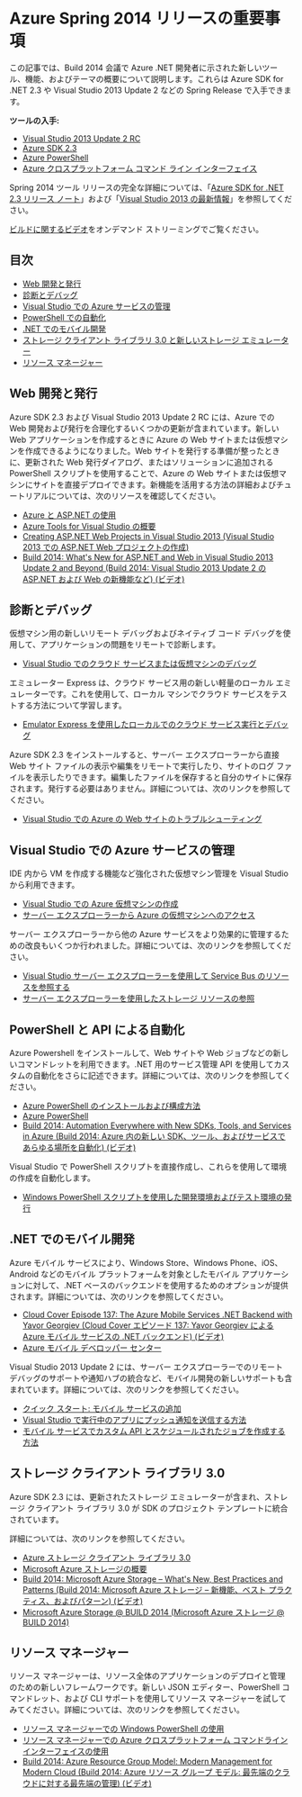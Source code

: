 <properties pageTitle="Azure Spring 2014 release highlights - .NET Dev Center" metaKeywords="azure .net sdk 2.3" description="Learn about the new tools and features available for Azure .NET developers." documentationCenter=".NET" title="Azure Spring 2014 release highlights" authors="mollybos" solutions="" manager="carolz" editor="mollybos" />

<tags ms.service="multiple" ms.workload="multiple" ms.tgt_pltfrm="na" ms.devlang="dotnet" ms.topic="article" ms.date="01/01/1900" ms.author="mollybos"></tags>

# Azure Spring 2014 リリースの重要事項

この記事では、Build 2014 会議で Azure .NET 開発者に示された新しいツール、機能、およびテーマの概要について説明します。これらは Azure SDK for .NET 2.3 や Visual Studio 2013 Update 2 などの Spring Release で入手できます。

**ツールの入手:**

-   [Visual Studio 2013 Update 2 RC][Visual Studio 2013 Update 2 RC]
-   [Azure SDK 2.3][Azure SDK 2.3]
-   [Azure PowerShell][Azure PowerShell]
-   [Azure クロスプラットフォーム コマンド ライン インターフェイス][Azure クロスプラットフォーム コマンド ライン インターフェイス]

Spring 2014 ツール リリースの完全な詳細については、「[Azure SDK for .NET 2.3 リリース ノート][Azure SDK for .NET 2.3 リリース ノート]」および「[Visual Studio 2013 の最新情報][Visual Studio 2013 の最新情報]」を参照してください。

[ビルドに関するビデオ][ビルドに関するビデオ]をオンデマンド ストリーミングでご覧ください。

## 目次

-   [Web 開発と発行][Web 開発と発行]
-   [診断とデバッグ][診断とデバッグ]
-   [Visual Studio での Azure サービスの管理][Visual Studio での Azure サービスの管理]
-   [PowerShell での自動化][PowerShell での自動化]
-   [.NET でのモバイル開発][.NET でのモバイル開発]
-   [ストレージ クライアント ライブラリ 3.0 と新しいストレージ エミュレーター][ストレージ クライアント ライブラリ 3.0 と新しいストレージ エミュレーター]
-   [リソース マネージャー][リソース マネージャー]

## <span id="webdeploy"></span></a>Web 開発と発行

Azure SDK 2.3 および Visual Studio 2013 Update 2 RC には、Azure での Web 開発および発行を合理化するいくつかの更新が含まれています。新しい Web アプリケーションを作成するときに Azure の Web サイトまたは仮想マシンを作成できるようになりました。Web サイトを発行する準備が整ったときに、更新された Web 発行ダイアログ、またはソリューションに追加される PowerShell スクリプトを使用することで、Azure の Web サイトまたは仮想マシンにサイトを直接デプロイできます。新機能を活用する方法の詳細およびチュートリアルについては、次のリソースを確認してください。

-   [Azure と ASP.NET の使用][Azure と ASP.NET の使用]
-   [Azure Tools for Visual Studio の概要][Azure Tools for Visual Studio の概要]
-   [Creating ASP.NET Web Projects in Visual Studio 2013 (Visual Studio 2013 での ASP.NET Web プロジェクトの作成)][Creating ASP.NET Web Projects in Visual Studio 2013 (Visual Studio 2013 での ASP.NET Web プロジェクトの作成)]
-   [Build 2014: What's New for ASP.NET and Web in Visual Studio 2013 Update 2 and Beyond (Build 2014: Visual Studio 2013 Update 2 の ASP.NET および Web の新機能など) (ビデオ)][Build 2014: What's New for ASP.NET and Web in Visual Studio 2013 Update 2 and Beyond (Build 2014: Visual Studio 2013 Update 2 の ASP.NET および Web の新機能など) (ビデオ)]

## <span id="diagnostics"></span></a>診断とデバッグ

仮想マシン用の新しいリモート デバッグおよびネイティブ コード デバッグを使用して、アプリケーションの問題をリモートで診断します。

-   [Visual Studio でのクラウド サービスまたは仮想マシンのデバッグ][Visual Studio でのクラウド サービスまたは仮想マシンのデバッグ]

エミュレーター Express は、クラウド サービス用の新しい軽量のローカル エミュレーターです。これを使用して、ローカル マシンでクラウド サービスをテストする方法について学習します。

-   [Emulator Express を使用したローカルでのクラウド サービス実行とデバッグ][Emulator Express を使用したローカルでのクラウド サービス実行とデバッグ]

Azure SDK 2.3 をインストールすると、サーバー エクスプローラーから直接 Web サイト ファイルの表示や編集をリモートで実行したり、サイトのログ ファイルを表示したりできます。編集したファイルを保存すると自分のサイトに保存されます。発行する必要はありません。詳細については、次のリンクを参照してください。

-   [Visual Studio での Azure の Web サイトのトラブルシューティング][Visual Studio での Azure の Web サイトのトラブルシューティング]

## <span id="service-management"></span></a>Visual Studio での Azure サービスの管理

IDE 内から VM を作成する機能など強化された仮想マシン管理を Visual Studio から利用できます。

-   [Visual Studio での Azure 仮想マシンの作成][Visual Studio での Azure 仮想マシンの作成]
-   [サーバー エクスプローラーから Azure の仮想マシンへのアクセス][サーバー エクスプローラーから Azure の仮想マシンへのアクセス]

サーバー エクスプローラーから他の Azure サービスをより効果的に管理するための改良もいくつか行われました。詳細については、次のリンクを参照してください。

-   [Visual Studio サーバー エクスプローラーを使用して Service Bus のリソースを参照する][Visual Studio サーバー エクスプローラーを使用して Service Bus のリソースを参照する]
-   [サーバー エクスプローラーを使用したストレージ リソースの参照][サーバー エクスプローラーを使用したストレージ リソースの参照]

## <span id="automation"></span></a>PowerShell と API による自動化

Azure Powershell をインストールして、Web サイトや Web ジョブなどの新しいコマンドレットを利用できます。.NET 用のサービス管理 API を使用してカスタムの自動化をさらに記述できます。詳細については、次のリンクを参照してください。

-   [Azure PowerShell のインストールおよび構成方法][Azure PowerShell のインストールおよび構成方法]
-   [Azure PowerShell][1]
-   [Build 2014: Automation Everywhere with New SDKs, Tools, and Services in Azure (Build 2014: Azure 内の新しい SDK、ツール、およびサービスであらゆる場所を自動化) (ビデオ)][Build 2014: Automation Everywhere with New SDKs, Tools, and Services in Azure (Build 2014: Azure 内の新しい SDK、ツール、およびサービスであらゆる場所を自動化) (ビデオ)]

Visual Studio で PowerShell スクリプトを直接作成し、これらを使用して環境の作成を自動化します。

-   [Windows PowerShell スクリプトを使用した開発環境およびテスト環境の発行][Windows PowerShell スクリプトを使用した開発環境およびテスト環境の発行]

## <span id="mobile"></span></a>.NET でのモバイル開発

Azure モバイル サービスにより、Windows Store、Windows Phone、iOS、Android などのモバイル プラットフォームを対象としたモバイル アプリケーションに対して、.NET ベースのバックエンドを使用するためのオプションが提供されます。詳細については、次のリンクを参照してください。

-   [Cloud Cover Episode 137: The Azure Mobile Services .NET Backend with Yavor Georgiev (Cloud Cover エピソード 137: Yavor Georgiev による Azure モバイル サービスの .NET バックエンド) (ビデオ)][Cloud Cover Episode 137: The Azure Mobile Services .NET Backend with Yavor Georgiev (Cloud Cover エピソード 137: Yavor Georgiev による Azure モバイル サービスの .NET バックエンド) (ビデオ)]
-   [Azure モバイル デベロッパー センター][Azure モバイル デベロッパー センター]

Visual Studio 2013 Update 2 には、サーバー エクスプローラーでのリモート デバッグのサポートや通知ハブの統合など、モバイル開発の新しいサポートも含まれています。詳細については、次のリンクを参照してください。

-   [クイック スタート: モバイル サービスの追加][クイック スタート: モバイル サービスの追加]
-   [Visual Studio で実行中のアプリにプッシュ通知を送信する方法][Visual Studio で実行中のアプリにプッシュ通知を送信する方法]
-   [モバイル サービスでカスタム API とスケジュールされたジョブを作成する方法][モバイル サービスでカスタム API とスケジュールされたジョブを作成する方法]

## <span id="storage"></span></a>ストレージ クライアント ライブラリ 3.0

Azure SDK 2.3 には、更新されたストレージ エミュレーターが含まれ、ストレージ クライアント ライブラリ 3.0 が SDK のプロジェクト テンプレートに統合されています。

詳細については、次のリンクを参照してください。

-   [Azure ストレージ クライアント ライブラリ 3.0][Azure ストレージ クライアント ライブラリ 3.0]
-   [Microsoft Azure ストレージの概要][Microsoft Azure ストレージの概要]
-   [Build 2014: Microsoft Azure Storage – What's New, Best Practices and Patterns (Build 2014: Microsoft Azure ストレージ – 新機能、ベスト プラクティス、およびパターン) (ビデオ)][Build 2014: Microsoft Azure Storage – What's New, Best Practices and Patterns (Build 2014: Microsoft Azure ストレージ – 新機能、ベスト プラクティス、およびパターン) (ビデオ)]
-   [Microsoft Azure Storage @ BUILD 2014 (Microsoft Azure ストレージ @ BUILD 2014)][Microsoft Azure Storage @ BUILD 2014 (Microsoft Azure ストレージ @ BUILD 2014)]

## <span id="arm"></span></a>リソース マネージャー

リソース マネージャーは、リソース全体のアプリケーションのデプロイと管理のための新しいフレームワークです。新しい JSON エディター、PowerShell コマンドレット、および CLI サポートを使用してリソース マネージャーを試してみてください。詳細については、次のリンクを参照してください。

-   [リソース マネージャーでの Windows PowerShell の使用][リソース マネージャーでの Windows PowerShell の使用]
-   [リソース マネージャーでの Azure クロスプラットフォーム コマンドライン インターフェイスの使用][リソース マネージャーでの Azure クロスプラットフォーム コマンドライン インターフェイスの使用]
-   [Build 2014: Azure Resource Group Model: Modern Management for Modern Cloud (Build 2014: Azure リソース グループ モデル: 最先端のクラウドに対する最先端の管理) (ビデオ)][Build 2014: Azure Resource Group Model: Modern Management for Modern Cloud (Build 2014: Azure リソース グループ モデル: 最先端のクラウドに対する最先端の管理) (ビデオ)]

  [Visual Studio 2013 Update 2 RC]: http://aka.ms/vs2013update2rc
  [Azure SDK 2.3]: http://www.windowsazure.com/en-us/downloads/
  [Azure PowerShell]: http://go.microsoft.com/?linkid=9811175
  [Azure クロスプラットフォーム コマンド ライン インターフェイス]: http://go.microsoft.com/?linkid=9828653
  [Azure SDK for .NET 2.3 リリース ノート]: http://go.microsoft.com/fwlink/p/?LinkId=393548
  [Visual Studio 2013 の最新情報]: http://go.microsoft.com/fwlink/?LinkId=272487
  [ビルドに関するビデオ]: http://go.microsoft.com/fwlink/?LinkId=394377&clcid=0x409
  [Web 開発と発行]: #webdeploy
  [診断とデバッグ]: #diagnostics
  [Visual Studio での Azure サービスの管理]: #service-management
  [PowerShell での自動化]: #automation
  [.NET でのモバイル開発]: #mobile
  [ストレージ クライアント ライブラリ 3.0 と新しいストレージ エミュレーター]: #storage
  [リソース マネージャー]: #arm
  [Azure と ASP.NET の使用]: http://azure.microsoft.com/ja-jp/documentation/articles/web-sites-dotnet-get-started/
  [Azure Tools for Visual Studio の概要]: http://msdn.microsoft.com/en-us/library/azure/ff687127.aspx
  [Creating ASP.NET Web Projects in Visual Studio 2013 (Visual Studio 2013 での ASP.NET Web プロジェクトの作成)]: http://asp.net/visual-studio/overview/2013/creating-web-projects-in-visual-studio
  [Build 2014: What's New for ASP.NET and Web in Visual Studio 2013 Update 2 and Beyond (Build 2014: Visual Studio 2013 Update 2 の ASP.NET および Web の新機能など) (ビデオ)]: http://channel9.msdn.com/Events/Build/2014/3-602
  [Visual Studio でのクラウド サービスまたは仮想マシンのデバッグ]: http://msdn.microsoft.com/en-us/library/azure/ff683670.aspx
  [Emulator Express を使用したローカルでのクラウド サービス実行とデバッグ]: http://msdn.microsoft.com/en-us/library/windowsazure/dn339018.aspx
  [Visual Studio での Azure の Web サイトのトラブルシューティング]: http://www.windowsazure.com/ja-jp/documentation/articles/web-sites-dotnet-troubleshoot-visual-studio
  [Visual Studio での Azure 仮想マシンの作成]: http://msdn.microsoft.com/en-us/library/windowsazure/dn569263.aspx
  [サーバー エクスプローラーから Azure の仮想マシンへのアクセス]: http://msdn.microsoft.com/en-us/library/windowsazure/jj131259.aspx
  [Visual Studio サーバー エクスプローラーを使用して Service Bus のリソースを参照する]: http://msdn.microsoft.com/en-us/library/windowsazure/jj149828.aspx
  [サーバー エクスプローラーを使用したストレージ リソースの参照]: http://msdn.microsoft.com/en-us/library/windowsazure/ff683677.aspx
  [Azure PowerShell のインストールおよび構成方法]: http://www.windowsazure.com/ja-jp/documentation/articles/install-configure-powershell/
  [1]: http://msdn.microsoft.com/en-us/library/windowsazure/jj156055.aspx
  [Build 2014: Automation Everywhere with New SDKs, Tools, and Services in Azure (Build 2014: Azure 内の新しい SDK、ツール、およびサービスであらゆる場所を自動化) (ビデオ)]: http://channel9.msdn.com/Events/Build/2014/3-621
  [Windows PowerShell スクリプトを使用した開発環境およびテスト環境の発行]: http://msdn.microsoft.com/en-us/library/windowsazure/dn642480.aspx
  [Cloud Cover Episode 137: The Azure Mobile Services .NET Backend with Yavor Georgiev (Cloud Cover エピソード 137: Yavor Georgiev による Azure モバイル サービスの .NET バックエンド) (ビデオ)]: http://channel9.msdn.com/Shows/Cloud+Cover/Episode-137-The-Azure-Mobile-Services-NET-Backend-with-Yavor-Georgiev
  [Azure モバイル デベロッパー センター]: /en-us/develop/mobile/
  [クイック スタート: モバイル サービスの追加]: http://msdn.microsoft.com/en-us/library/windows/apps/xaml/dn629482.aspx
  [Visual Studio で実行中のアプリにプッシュ通知を送信する方法]: http://msdn.microsoft.com/en-us/library/windows/apps/xaml/dn614131.aspx
  [モバイル サービスでカスタム API とスケジュールされたジョブを作成する方法]: http://msdn.microsoft.com/en-us/library/windows/apps/xaml/dn614130.aspx
  [Azure ストレージ クライアント ライブラリ 3.0]: http://go.microsoft.com/fwlink/?LinkId=394927
  [Microsoft Azure ストレージの概要]: /ja-jp/documentation/articles/storage-introduction/
  [Build 2014: Microsoft Azure Storage – What's New, Best Practices and Patterns (Build 2014: Microsoft Azure ストレージ – 新機能、ベスト プラクティス、およびパターン) (ビデオ)]: http://channel9.msdn.com/Events/Build/2014/3-628
  [Microsoft Azure Storage @ BUILD 2014 (Microsoft Azure ストレージ @ BUILD 2014)]: http://blogs.msdn.com/b/windowsazurestorage/archive/2014/04/08/microsoft-azure-storage-build-2014.aspx
  [リソース マネージャーでの Windows PowerShell の使用]: http://go.microsoft.com/fwlink/?LinkID=394767
  [リソース マネージャーでの Azure クロスプラットフォーム コマンドライン インターフェイスの使用]: /ja-jp/documentation/articles/xplat-cli-azure-resource-manager/
  [Build 2014: Azure Resource Group Model: Modern Management for Modern Cloud (Build 2014: Azure リソース グループ モデル: 最先端のクラウドに対する最先端の管理) (ビデオ)]: http://channel9.msdn.com/Events/Build/2014/2-607
